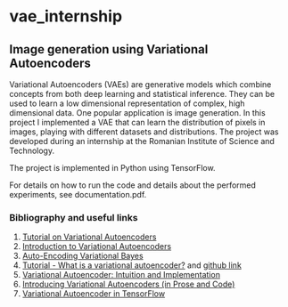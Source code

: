 # vae_internship
## Image generation using Variational Autoencoders

Variational Autoencoders (VAEs) are generative models which combine concepts from both deep learning and statistical inference. They can be used to learn a low dimensional representation of complex, high dimensional data. One popular application is image generation. In this project I implemented a VAE that can learn the distribution of pixels in images, playing with different datasets and distributions. The project was developed during an internship at the Romanian Institute of Science and Technology.

The project is implemented in Python using TensorFlow.

For details on how to run the code and details about the performed experiments, see documentation.pdf.

### Bibliography and useful links
1) [Tutorial on Variational Autoencoders](https://arxiv.org/pdf/1606.05908.pdf)
2) [Introduction to Variational Autoencoders](https://home.zhaw.ch/~dueo/bbs/files/vae.pdf)
3) [Auto-Encoding Variational Bayes](https://arxiv.org/abs/1312.6114)
4) [Tutorial - What is a variational autoencoder?](https://jaan.io/what-is-variational-autoencoder-vae-tutorial/) and [github link](https://github.com/altosaar/variational-autoencoder)
5) [Variational Autoencoder: Intuition and Implementation](https://wiseodd.github.io/techblog/2016/12/10/variational-autoencoder/)
6) [Introducing Variational Autoencoders (in Prose and Code)](http://blog.fastforwardlabs.com/2016/08/12/introducing-variational-autoencoders-in-prose-and.html)
7) [Variational Autoencoder in TensorFlow](https://jmetzen.github.io/2015-11-27/vae.html)
